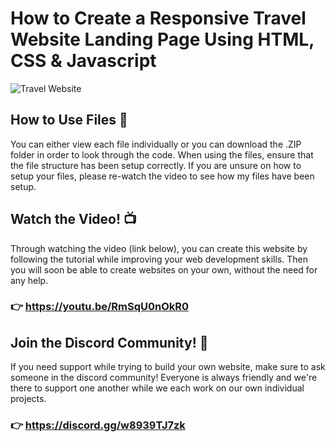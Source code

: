 # How to Create a Responsive Travel Website Landing Page Using HTML, CSS & Javascript

![Travel Website](https://github.com/Jake-Wiscombe/Responsive-Travel-Website-Landing-Page-Using-HTML-CSS-JavaScript/assets/137406272/6d84a801-c73e-4faa-8a6d-a2f7608c3731)

## How to Use Files 📂
You can either view each file individually or you can download the .ZIP folder in order to look through the code. When using the files, ensure that the file structure has been setup correctly. If you are unsure on how to setup your files, please re-watch the video to see how my files have been setup.

## Watch the Video! 📺
Through watching the video (link below), you can create this website by following the tutorial while improving your web development skills. Then you will soon be able to create websites on your own, without the need for any help.
### 👉 https://youtu.be/RmSqU0nOkR0

## Join the Discord Community! 💬
If you need support while trying to build your own website, make sure to ask someone in the discord community! Everyone is always friendly and we're there to support one another while we each work on our own individual projects.
### 👉 https://discord.gg/w8939TJ7zk
